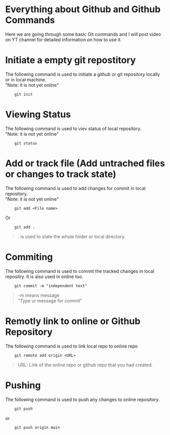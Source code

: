 # Everything about Github and Github Commands
Here we are going through some basic Git commands and I will post video on YT channel for detailed information on how to use it.

# Initiate a empty git repostitory
The following command is used to initiate a github or git repository locally or in local machine. <br> 
"Note: it is not yet online"

```console
    git init
```

# Viewing Status
The following command is used to viev status of local repository. <br> 
"Note: it is not yet online"

```console
    git status
```

# Add or track file (Add untrached files or changes to track state)
The following command is used to add changes for commit in local repository. <br> 
"Note: it is not yet online"

```console
    git add <File name>
```

Or

```console
    git add .
```
> . is used to state the whole folder or local directory.

# Commiting
The following command is used to commit the tracked changes in local repositry. It is also used in online too.

```console
    git commit -m "independent text"
```

> -m means message <br>
> "Type ur message for commit"

# Remotly link to online or Github Repository

The following command is used to link local repo to online repo

```console
    git remote add origin <URL>
```
> URL: Link of the online repo or github repo that you had created.

# Pushing
The following command is used to push any changes to online repository.

```console
    git push
```
or
```console
    git push origin main
```
